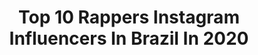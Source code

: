 ---
title: Top 10 Rappers Instagram Influencers In Brazil In 2020
description: >-
  Find top rappers Instagram influencers in Brazil in 2020. Most popular hashtags: #tbt #ficaemcasa #goodvibes #santo.
platform: Instagram
profiles:
  - username: "mcbmooo"
    fullname: >-
      MC BMO
    location: "Brazil"
    followers: 659888
    engagement: 1319
    commentsToLikes: 0.026500
    avatar: "https://scontent-ams4-1.cdninstagram.com/v/t51.2885-19/s320x320/71524941_493396701246980_2138113841836326912_n.jpg?_nc_ht=scontent-ams4-1.cdninstagram.com&_nc_ohc=njNNIKNHJWkAX9IcMCN&oh=f3580b15059e58ae768130bd4d407b81&oe=5EB7F085"
    verified: false
    hashtags: "#posedequebrada"
  - username: "coebuddy"
    fullname: >-
      Kd as músicas Buddy?
    location: "Brazil"
    followers: 406955
    engagement: 793
    commentsToLikes: 0.027732
    avatar: "https://scontent-lhr8-1.cdninstagram.com/v/t51.2885-19/s320x320/69578821_484431172398261_5842384725020246016_n.jpg?_nc_ht=scontent-lhr8-1.cdninstagram.com&_nc_ohc=pENgvINANmMAX8_AfDi&oh=b780cdede5b6674b4633754735aea955&oe=5EBAB669"
    verified: false
    hashtags: ""
  - username: "felicinharock"
    fullname: >-
      Felícia Rock
    location: "Brazil"
    followers: 68149
    engagement: 799
    commentsToLikes: 0.015326
    avatar: "https://scontent-ssn1-1.cdninstagram.com/v/t51.2885-19/s320x320/71072220_449936302302958_7775782481155850240_n.jpg?_nc_ht=scontent-ssn1-1.cdninstagram.com&_nc_ohc=G53r3uU0PHYAX8lOjjE&oh=efd17485943cdafdd0d980669ebbea0e&oe=5EA4F863"
    verified: false
    hashtags: "#nanatsunotaizai, #feliciarock, #model, #kawaiimusic"
  - username: "jottabrownoficial"
    fullname: >-
      Jotta Brown 🇧🇷
    location: "Brazil"
    followers: 26744
    engagement: 771
    commentsToLikes: 0.015622
    avatar: "https://scontent-nrt1-1.cdninstagram.com/v/t51.2885-19/s320x320/67886061_2460421917337716_2883383533475201024_n.jpg?_nc_ht=scontent-nrt1-1.cdninstagram.com&_nc_ohc=Tf3Rt4Y5NEsAX9Bg51v&oh=8b6f13e6a44f6af0e43c8ac18adf7a47&oe=5EB4DFED"
    verified: false
    hashtags: "#2pac, #fitness, #teambabu, #ficababu"
  - username: "nicdiasmc"
    fullname: >-
      NIC DIAS
    location: "Brazil"
    followers: 5094
    engagement: 1517
    commentsToLikes: 0.037023
    avatar: "https://scontent-bos3-1.cdninstagram.com/v/t51.2885-19/s320x320/90237598_656572968442119_8038644697398247424_n.jpg?_nc_ht=scontent-bos3-1.cdninstagram.com&_nc_ohc=uNTqFJzSi4EAX-XkBdJ&oh=537716141fe7d7c1d39b81e59fff08ec&oe=5EBAD0E3"
    verified: false
    hashtags: "#nicdias, #nic, #ceara, #pretos"
  - username: "majuliao_"
    fullname: >-
      M4JU💫
    location: "Brazil"
    followers: 9871
    engagement: 464
    commentsToLikes: 0.068614
    avatar: "https://scontent-amt2-1.cdninstagram.com/v/t51.2885-19/s320x320/84316181_2654604591318992_6366754602129293312_n.jpg?_nc_ht=scontent-amt2-1.cdninstagram.com&_nc_ohc=tW04VMKj82IAX83g8Sn&oh=74810f1b3ab476a94540f5943f26f215&oe=5EB84447"
    verified: false
    hashtags: ""
  - username: "malcolmtado"
    fullname: >-
      O MALCOLM VL
    location: "Brazil"
    followers: 21606
    engagement: 716
    commentsToLikes: 0.045622
    avatar: "https://scontent-ams4-1.cdninstagram.com/v/t51.2885-19/s150x150/91982085_318559825789729_6130927414013853696_n.jpg?_nc_ht=scontent-ams4-1.cdninstagram.com&_nc_ohc=Ynq6RYb_i3wAX8vMuiE&oh=2ab296aa04e3de1296528f9177ba6782&oe=5EBB9C44"
    verified: false
    hashtags: "#filaheritage, #malcolmtado"
  - username: "delatorvi"
    fullname: >-
      Jovem Prince 👼🏾
    location: "Brazil"
    followers: 30713
    engagement: 509
    commentsToLikes: 0.039069
    avatar: "https://scontent-lhr8-1.cdninstagram.com/v/t51.2885-19/s320x320/90886112_312201573073971_1090769844615249920_n.jpg?_nc_ht=scontent-lhr8-1.cdninstagram.com&_nc_ohc=bMrcybRURd0AX8WL2No&oh=a01aa453e15e275143a76c9369d9d55e&oe=5EB97A5F"
    verified: false
    hashtags: "#shitisgettinreal, #festivaltour, #trapbr, #princetour"
  - username: "murillozyess"
    fullname: >-
      Murillo Zyess
    location: "Brazil"
    followers: 31031
    engagement: 542
    commentsToLikes: 0.028134
    avatar: "https://scontent-lht6-1.cdninstagram.com/v/t51.2885-19/s320x320/90229720_205785547310749_2239751433987555328_n.jpg?_nc_ht=scontent-lht6-1.cdninstagram.com&_nc_ohc=eVy-BDSjQFYAX9rl6uY&oh=4ca6b1d64b07e13f3ecf36d5974e0c66&oe=5EB94E81"
    verified: true
    hashtags: "#tbt, #challenge, #ficaemcasa, #deboche"
  - username: "panterabl4ck"
    fullname: >-
      Bl4ckPanther
    location: "Brazil"
    followers: 3430
    engagement: 884
    commentsToLikes: 0.096903
    avatar: "https://scontent-ams4-1.cdninstagram.com/v/t51.2885-19/s320x320/92533652_519294445423065_2054580537565118464_n.jpg?_nc_ht=scontent-ams4-1.cdninstagram.com&_nc_ohc=_QtGat6sk-sAX9XMPcX&oh=45cbeeb9726248f3b2b97e741f33db5d&oe=5EBABF77"
    verified: false
    hashtags: "#afropunk"
---